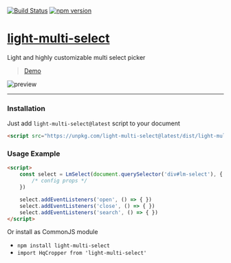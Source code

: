 [![Build Status](https://travis-ci.org/isalikov/light-multi-select.svg?branch=main)](https://travis-ci.org/isalikov/light-multi-select)
[![npm version](https://badge.fury.io/js/light-multi-select.svg)](https://badge.fury.io/js/light-multi-select)


# [light-multi-select](https://isalikov.github.io/light-multi-select)

Light and highly customizable multi select picker

> [Demo](https://isalikov.github.io/light-multi-select)

![preview](https://github.com/isalikov/light-multi-select/blob/main/images/preview.gif?raw=true)

---

### Installation
Just add `light-multi-select@latest` script to your document
```html
<script src="https://unpkg.com/light-multi-select@latest/dist/light-multi-select.js"></script>
```

### Usage Example
```html
<script>
    const select = LmSelect(document.querySelector('div#lm-select'), {
        /* config props */
    })

    select.addEventListeners('open', () => { })
    select.addEventListeners('close', () => { })
    select.addEventListeners('search', () => { })
</script>
```

Or install as CommonJS module
- `npm install light-multi-select`
- `import HqCropper from 'light-multi-select'`
